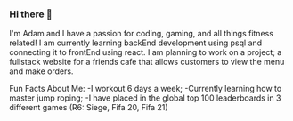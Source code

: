 ### Hi there 👋

I'm Adam and I have a passion for coding, gaming, and all things fitness related!
I am currently learning backEnd development using psql and connecting it to frontEnd using react.
I am planning to work on a project; a fullstack website for a friends cafe that allows customers to view the menu and make orders.

Fun Facts About Me: 
-I workout 6 days a week;
-Currently learning how to master jump roping;
-I have placed in the global top 100 leaderboards in 3 different games (R6: Siege, Fifa 20, Fifa 21)

<!--
**AdamTahiri/AdamTahiri** is a ✨ _special_ ✨ repository because its `README.md` (this file) appears on your GitHub profile.

Here are some ideas to get you started:

- 🔭 I’m currently working on ...
- 🌱 I’m currently learning ...
- 👯 I’m looking to collaborate on ...
- 🤔 I’m looking for help with ...
- 💬 Ask me about ...
- 📫 How to reach me: ...
- 😄 Pronouns: ...
- ⚡ Fun fact: ...
-->
